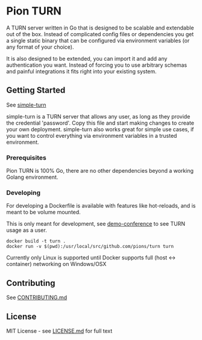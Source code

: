 # Pion TURN

A TURN server written in Go that is designed to be scalable and extendable out of the box.
Instead of complicated config files or dependencies you get a single static binary that can be
configured via environment variables (or any format of your choice).

It is also designed to be extended, you can import it and add any authentication you want.  Instead of forcing you to use arbitrary
schemas and painful integrations it fits right into your existing system.

## Getting Started
See [simple-turn](https://github.com/pions/turn/blob/master/cmd/simple-turn.go)

simple-turn is a TURN server that allows any user, as long as they provide the credential 'password'. Copy this file
and start making changes to create your own deployment. simple-turn also works great for simple use cases, if you want to control
everything via environment variables in a trusted environment.

### Prerequisites
Pion TURN is 100% Go, there are no other dependencies beyond a working Golang environment.

### Developing
For developing a Dockerfile is available with features like hot-reloads, and is meant to be volume mounted.

This is only meant for development, see [demo-conference](https://github.com/pions/demo-conference)
to see TURN usage as a user.
```
docker build -t turn .
docker run -v $(pwd):/usr/local/src/github.com/pions/turn turn
```

Currently only Linux is supported until Docker supports full (host <-> container) networking on Windows/OSX

## Contributing
See [CONTRIBUTING.md](CONTRIBUTING.md)

## License
MIT License - see [LICENSE.md](LICENSE.md) for full text
